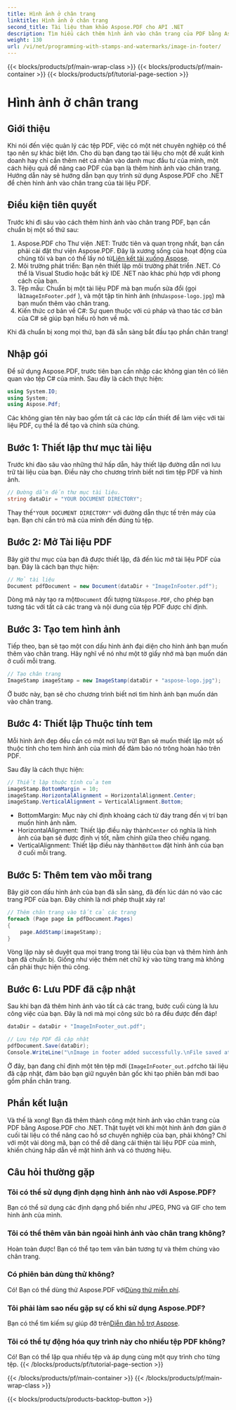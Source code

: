```yaml
---
title: Hình ảnh ở chân trang
linktitle: Hình ảnh ở chân trang
second_title: Tài liệu tham khảo Aspose.PDF cho API .NET
description: Tìm hiểu cách thêm hình ảnh vào chân trang của PDF bằng Aspose.PDF cho .NET với hướng dẫn từng bước chi tiết này. Hoàn hảo để nâng cao tài liệu của bạn.
weight: 130
url: /vi/net/programming-with-stamps-and-watermarks/image-in-footer/
---
```


{{< blocks/products/pf/main-wrap-class >}}
{{< blocks/products/pf/main-container >}}
{{< blocks/products/pf/tutorial-page-section >}}

# Hình ảnh ở chân trang

## Giới thiệu

Khi nói đến việc quản lý các tệp PDF, việc có một nét chuyên nghiệp có thể tạo nên sự khác biệt lớn. Cho dù bạn đang tạo tài liệu cho một đề xuất kinh doanh hay chỉ cần thêm nét cá nhân vào danh mục đầu tư của mình, một cách hiệu quả để nâng cao PDF của bạn là thêm hình ảnh vào chân trang. Hướng dẫn này sẽ hướng dẫn bạn quy trình sử dụng Aspose.PDF cho .NET để chèn hình ảnh vào chân trang của tài liệu PDF.

## Điều kiện tiên quyết

Trước khi đi sâu vào cách thêm hình ảnh vào chân trang PDF, bạn cần chuẩn bị một số thứ sau:

1. Aspose.PDF cho Thư viện .NET: Trước tiên và quan trọng nhất, bạn cần phải cài đặt thư viện Aspose.PDF. Đây là xương sống của hoạt động của chúng tôi và bạn có thể lấy nó từ[Liên kết tải xuống Aspose](https://releases.aspose.com/pdf/net/).
2. Môi trường phát triển: Bạn nên thiết lập môi trường phát triển .NET. Có thể là Visual Studio hoặc bất kỳ IDE .NET nào khác phù hợp với phong cách của bạn.
3.  Tệp mẫu: Chuẩn bị một tài liệu PDF mà bạn muốn sửa đổi (gọi là`ImageInFooter.pdf` ), và một tập tin hình ảnh (như`aspose-logo.jpg`) mà bạn muốn thêm vào chân trang.
4. Kiến thức cơ bản về C#: Sự quen thuộc với cú pháp và thao tác cơ bản của C# sẽ giúp bạn hiểu rõ hơn về mã.

Khi đã chuẩn bị xong mọi thứ, bạn đã sẵn sàng bắt đầu tạo phần chân trang!

## Nhập gói

Để sử dụng Aspose.PDF, trước tiên bạn cần nhập các không gian tên có liên quan vào tệp C# của mình. Sau đây là cách thực hiện:

```csharp
using System.IO;
using System;
using Aspose.Pdf;
```

Các không gian tên này bao gồm tất cả các lớp cần thiết để làm việc với tài liệu PDF, cụ thể là để tạo và chỉnh sửa chúng.

## Bước 1: Thiết lập thư mục tài liệu

Trước khi đào sâu vào những thứ hấp dẫn, hãy thiết lập đường dẫn nơi lưu trữ tài liệu của bạn. Điều này cho chương trình biết nơi tìm tệp PDF và hình ảnh.

```csharp
// Đường dẫn đến thư mục tài liệu.
string dataDir = "YOUR DOCUMENT DIRECTORY";
```

 Thay thế`"YOUR DOCUMENT DIRECTORY"` với đường dẫn thực tế trên máy của bạn. Bạn chỉ cần trỏ mã của mình đến đúng tủ tệp.

## Bước 2: Mở Tài liệu PDF

Bây giờ thư mục của bạn đã được thiết lập, đã đến lúc mở tài liệu PDF của bạn. Đây là cách bạn thực hiện:

```csharp
// Mở tài liệu
Document pdfDocument = new Document(dataDir + "ImageInFooter.pdf");
```

 Dòng mã này tạo ra một`Document` đối tượng từ`Aspose.PDF`, cho phép bạn tương tác với tất cả các trang và nội dung của tệp PDF được chỉ định.

## Bước 3: Tạo tem hình ảnh

Tiếp theo, bạn sẽ tạo một con dấu hình ảnh đại diện cho hình ảnh bạn muốn thêm vào chân trang. Hãy nghĩ về nó như một tờ giấy nhớ mà bạn muốn dán ở cuối mỗi trang.

```csharp
// Tạo chân trang
ImageStamp imageStamp = new ImageStamp(dataDir + "aspose-logo.jpg");
```

Ở bước này, bạn sẽ cho chương trình biết nơi tìm hình ảnh bạn muốn dán vào chân trang.

## Bước 4: Thiết lập Thuộc tính tem

Mỗi hình ảnh đẹp đều cần có một nơi lưu trữ! Bạn sẽ muốn thiết lập một số thuộc tính cho tem hình ảnh của mình để đảm bảo nó trông hoàn hảo trên PDF.

Sau đây là cách thực hiện:

```csharp
// Thiết lập thuộc tính của tem
imageStamp.BottomMargin = 10;
imageStamp.HorizontalAlignment = HorizontalAlignment.Center;
imageStamp.VerticalAlignment = VerticalAlignment.Bottom;
```

- BottomMargin: Mục này chỉ định khoảng cách từ đáy trang đến vị trí bạn muốn hình ảnh nằm.
-  HorizontalAlignment: Thiết lập điều này thành`Center` có nghĩa là hình ảnh của bạn sẽ được định vị tốt, nằm chính giữa theo chiều ngang.
-  VerticalAlignment: Thiết lập điều này thành`Bottom` đặt hình ảnh của bạn ở cuối mỗi trang.

## Bước 5: Thêm tem vào mỗi trang

Bây giờ con dấu hình ảnh của bạn đã sẵn sàng, đã đến lúc dán nó vào các trang PDF của bạn. Đây chính là nơi phép thuật xảy ra! 

```csharp
// Thêm chân trang vào tất cả các trang
foreach (Page page in pdfDocument.Pages)
{
    page.AddStamp(imageStamp);
}
```

Vòng lặp này sẽ duyệt qua mọi trang trong tài liệu của bạn và thêm hình ảnh bạn đã chuẩn bị. Giống như việc thêm nét chữ ký vào từng trang mà không cần phải thực hiện thủ công.

## Bước 6: Lưu PDF đã cập nhật

Sau khi bạn đã thêm hình ảnh vào tất cả các trang, bước cuối cùng là lưu công việc của bạn. Đây là nơi mà mọi công sức bỏ ra đều được đền đáp!

```csharp
dataDir = dataDir + "ImageInFooter_out.pdf";

// Lưu tệp PDF đã cập nhật
pdfDocument.Save(dataDir);
Console.WriteLine("\nImage in footer added successfully.\nFile saved at " + dataDir);
```

Ở đây, bạn đang chỉ định một tên tệp mới (`ImageInFooter_out.pdf`cho tài liệu đã cập nhật, đảm bảo bạn giữ nguyên bản gốc khi tạo phiên bản mới bao gồm phần chân trang.

## Phần kết luận

Và thế là xong! Bạn đã thêm thành công một hình ảnh vào chân trang của PDF bằng Aspose.PDF cho .NET. Thật tuyệt vời khi một hình ảnh đơn giản ở cuối tài liệu có thể nâng cao hồ sơ chuyên nghiệp của bạn, phải không? Chỉ với một vài dòng mã, bạn có thể dễ dàng cải thiện tài liệu PDF của mình, khiến chúng hấp dẫn về mặt hình ảnh và có thương hiệu.

## Câu hỏi thường gặp

### Tôi có thể sử dụng định dạng hình ảnh nào với Aspose.PDF?
Bạn có thể sử dụng các định dạng phổ biến như JPEG, PNG và GIF cho tem hình ảnh của mình.

### Tôi có thể thêm văn bản ngoài hình ảnh vào chân trang không?
Hoàn toàn được! Bạn có thể tạo tem văn bản tương tự và thêm chúng vào chân trang.

### Có phiên bản dùng thử không?
 Có! Bạn có thể dùng thử Aspose.PDF với[Dùng thử miễn phí](https://releases.aspose.com/).

### Tôi phải làm sao nếu gặp sự cố khi sử dụng Aspose.PDF?
 Bạn có thể tìm kiếm sự giúp đỡ trên[Diễn đàn hỗ trợ Aspose](https://forum.aspose.com/c/pdf/10).

### Tôi có thể tự động hóa quy trình này cho nhiều tệp PDF không?
Có! Bạn có thể lặp qua nhiều tệp và áp dụng cùng một quy trình cho từng tệp.
{{< /blocks/products/pf/tutorial-page-section >}}

{{< /blocks/products/pf/main-container >}}
{{< /blocks/products/pf/main-wrap-class >}}

{{< blocks/products/products-backtop-button >}}
